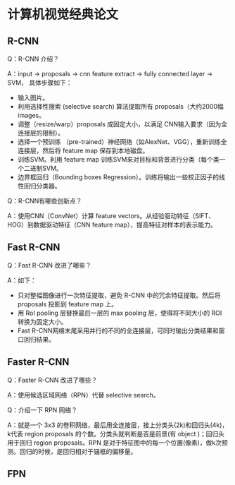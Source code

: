 # 计算机视觉经典论文

## R-CNN

Q：R-CNN 介绍？

A：input -> proposals -> cnn feature extract -> fully connected layer -> SVM， 具体步骤如下：

* 输入图片。
* 利用选择性搜索 (selective search) 算法提取所有 proposals（大约2000幅images。
* 调整（resize/warp）proposals 成固定大小，以满足 CNN输入要求（因为全连接层的限制）。
* 选择一个预训练 （pre-trained）神经网络（如AlexNet、VGG），重新训练全连接层，然后将 feature map 保存到本地磁盘。
* 训练SVM。利用 feature map 训练SVM来对目标和背景进行分类（每个类一个二进制SVM。
* 边界框回归（Bounding boxes Regression）。训练将输出一些校正因子的线性回归分类器。

Q：R-CNN有哪些创新点？

A：使用CNN（ConvNet）计算 feature vectors。从经验驱动特征（SIFT、HOG）到数据驱动特征（CNN feature map），提高特征对样本的表示能力。

## Fast R-CNN

Q：Fast R-CNN 改进了哪些？

A：如下：

* 只对整幅图像进行一次特征提取，避免 R-CNN 中的冗余特征提取。然后将 proposals 投影到 feature map 上。
* 用 RoI pooling 层替换最后一层的 max pooling 层，使得将不同大小的 ROI 转换为固定大小。
* Fast R-CNN网络末尾采用并行的不同的全连接层，可同时输出分类结果和窗口回归结果。

## Faster R-CNN

Q：Faster R-CNN 改进了哪些？

A：使用候选区域网络（RPN）代替 selective search。

Q：介绍一下 RPN 网络？

A：就是一个 3x3 的卷积网络，最后用全连接层，接上分类头(2k)和回归头(4k)，k代表 region proposals 的个数。分类头就判断是否是前景(有 object )；回归头用于回归 region proposals。RPN 是对于特征图中的每一个位置(像素)，做k次预测。回归的时候，是回归相对于锚框的偏移量。

## FPN
